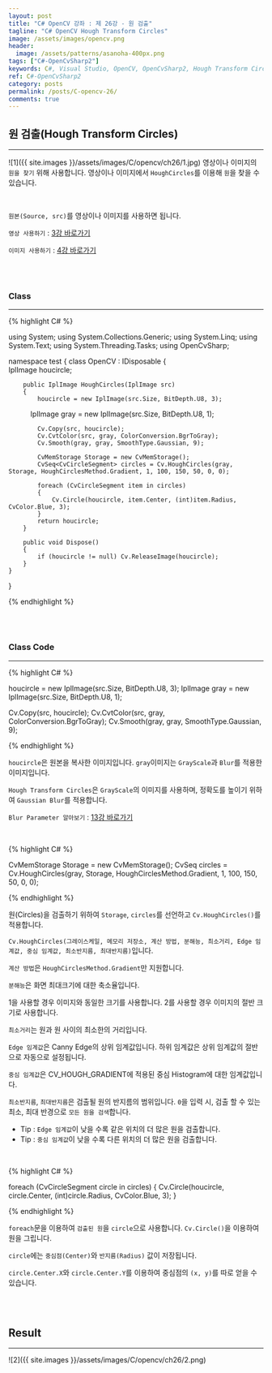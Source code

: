 ```yaml
---
layout: post
title: "C# OpenCV 강좌 : 제 26강 - 원 검출"
tagline: "C# OpenCV Hough Transform Circles"
image: /assets/images/opencv.png
header:
  image: /assets/patterns/asanoha-400px.png
tags: ["C#-OpenCvSharp2"]
keywords: C#, Visual Studio, OpenCV, OpenCvSharp2, Hough Transform Circles
ref: C#-OpenCvSharp2
category: posts
permalink: /posts/C-opencv-26/
comments: true
---
```


## 원 검출(Hough Transform Circles) ##
----------

![1]({{ site.images }}/assets/images/C/opencv/ch26/1.jpg)
영상이나 이미지의 `원을 찾기` 위해 사용합니다. 영상이나 이미지에서 `HoughCircles`를 이용해 `원`을 찾을 수 있습니다.

<br>

`원본(Source, src)`를 영상이나 이미지를 사용하면 됩니다.

`영상 사용하기` : [3강 바로가기][3강]

`이미지 사용하기` : [4강 바로가기][4강]

<br>
<br>

### Class ###
----------

{% highlight C# %}

using System;
using System.Collections.Generic;
using System.Linq;
using System.Text;
using System.Threading.Tasks;
using OpenCvSharp;

namespace test
{
    class OpenCV : IDisposable
    {  
        IplImage houcircle;
        
        public IplImage HoughCircles(IplImage src)
        {
            houcircle = new IplImage(src.Size, BitDepth.U8, 3);
            IplImage gray = new IplImage(src.Size, BitDepth.U8, 1);

            Cv.Copy(src, houcircle);
            Cv.CvtColor(src, gray, ColorConversion.BgrToGray);
            Cv.Smooth(gray, gray, SmoothType.Gaussian, 9);

            CvMemStorage Storage = new CvMemStorage();
            CvSeq<CvCircleSegment> circles = Cv.HoughCircles(gray, Storage, HoughCirclesMethod.Gradient, 1, 100, 150, 50, 0, 0);

            foreach (CvCircleSegment item in circles)
            {
                Cv.Circle(houcircle, item.Center, (int)item.Radius, CvColor.Blue, 3);
            }
            return houcircle;
        }
                  
        public void Dispose()
        {
            if (houcircle != null) Cv.ReleaseImage(houcircle);
        }
    }
}

{% endhighlight %}

<br>
<br>

### Class Code ###
----------

{% highlight C# %}

houcircle = new IplImage(src.Size, BitDepth.U8, 3);
IplImage gray = new IplImage(src.Size, BitDepth.U8, 1);

Cv.Copy(src, houcircle);
Cv.CvtColor(src, gray, ColorConversion.BgrToGray);
Cv.Smooth(gray, gray, SmoothType.Gaussian, 9);

{% endhighlight %}

`houcircle`은 원본을 복사한 이미지입니다. `gray`이미지는 `GrayScale`과 `Blur`를 적용한 이미지입니다.

`Hough Transform Circles`은 `GrayScale`의 이미지를 사용하며, 정확도를 높이기 위하여 `Gaussian Blur`를 적용합니다.

`Blur Parameter 알아보기` : [13강 바로가기][13강]

<br>

{% highlight C# %}

CvMemStorage Storage = new CvMemStorage();
CvSeq<CvCircleSegment> circles = Cv.HoughCircles(gray, Storage, HoughCirclesMethod.Gradient, 1, 100, 150, 50, 0, 0);

{% endhighlight %}

원(Circles)을 검출하기 위하여 `Storage`, `circles`를 선언하고 `Cv.HoughCircles()`를 적용합니다. 

`Cv.HoughCircles(그레이스케일, 메모리 저장소, 계산 방법, 분해능, 최소거리, Edge 임계값, 중심 임계값, 최소반지름, 최대반지름)`입니다. 

`계산 방법`은 `HoughCirclesMethod.Gradient`만 지원합니다.

`분해능`은 화면 최대크기에 대한 축소율입니다.

1을 사용할 경우 이미지와 동일한 크기를 사용합니다. 2를 사용할 경우 이미지의 절반 크기로 사용합니다.  

`최소거리`는 원과 원 사이의 최소한의 거리입니다.

`Edge 임계값`은 Canny Edge의 상위 임계값입니다. 하위 임계값은 상위 임계값의 절반으로 자동으로 설정됩니다.

`중심 임계값`은 CV_HOUGH_GRADIENT에 적용된 중심 Histogram에 대한 임계값입니다.

`최소반지름`, `최대반지름`은 검출될 원의 반지름의 범위입니다. `0`을 입력 시, 검출 할 수 있는 최소, 최대 반경으로 `모든 원을 검색`합니다.

* Tip : `Edge 임계값`이 낮을 수록 같은 위치의 더 많은 원을 검출합니다.
* Tip : `중심 임계값`이 낮을 수록 다른 위치의 더 많은 원을 검출합니다.

<br>

{% highlight C# %}

foreach (CvCircleSegment circle in circles)
{
    Cv.Circle(houcircle, circle.Center, (int)circle.Radius, CvColor.Blue, 3);
}

{% endhighlight %}

`foreach`문을 이용하여 `검출된 원`을 `circle`으로 사용합니다. `Cv.Circle()`을 이용하여 원을 그립니다.

`circle`에는 `중심점(Center)`와 `반지름(Radius)` 값이 저장됩니다.

`circle.Center.X`와  `circle.Center.Y`를 이용하여 중심점의 `(x, y)`를 따로 얻을 수 있습니다.

<br>
<br>

## Result ##
----------

![2]({{ site.images }}/assets/images/C/opencv/ch26/2.png)

[3강]: https://076923.github.io/posts/C-opencv-3/
[4강]: https://076923.github.io/posts/C-opencv-4/
[13강]:https://076923.github.io/posts/C-opencv-13/
